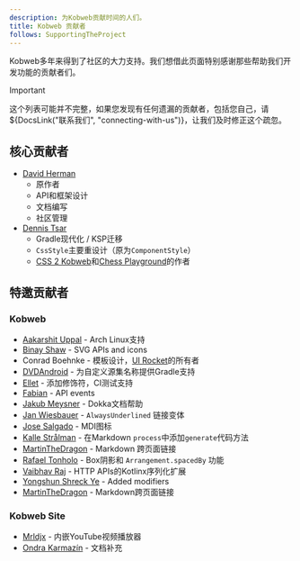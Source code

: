 ```yaml
---
description: 为Kobweb贡献时间的人们。
title: Kobweb 贡献者
follows: SupportingTheProject
---
```


Kobweb多年来得到了社区的大力支持。我们想借此页面特别感谢那些帮助我们开发功能的贡献者们。

> [!IMPORTANT]
> 这个列表可能并不完整，如果您发现有任何遗漏的贡献者，包括您自己，请 ${DocsLink("联系我们", "connecting-with-us")}，让我们及时修正这个疏忽。

## 核心贡献者

* [David Herman](https://github.com/bitspittle)
  * 原作者
  * API和框架设计
  * 文档编写
  * 社区管理
* [Dennis Tsar](https://github.com/DennisTsar)
  * Gradle现代化 / KSP迁移
  * `CssStyle`主要重设计（原为`ComponentStyle`）
  * [CSS 2 Kobweb](https://opletter.github.io/css2kobweb/)和[Chess Playground](http://chess-playground.fly.dev/)的作者

## 特邀贡献者

### Kobweb

* [Aakarshit Uppal](https://github.com/aksh1618) - Arch Linux支持
* [Binay Shaw](https://github.com/binayshaw7777) - SVG APIs and icons
* Conrad Boehnke - 模板设计，[UI Rocket](https://ui-rocket.com)的所有者
* [DVDAndroid](https://github.com/DVDAndroid) - 为自定义源集名称提供Gradle支持
* [Ellet](https://github.com/EchoEllet) - 添加修饰符，CI测试支持
* [Fabian](https://github.com/zypus) - API events
* [Jakub Meysner](https://github.com/jakubmeysner) - Dokka文档帮助
* [Jan Wiesbauer](https://github.com/Geanik) - `AlwaysUnderlined` 链接变体
* [Jose Salgado](https://github.com/jassycliq) - MDI图标
* [Kalle Strålman](https://github.com/kjeller) - 在Markdown `process`中添加`generate`代码方法
* [MartinTheDragon](https://github.com/MartinTheDragon) - Markdown 跨页面链接
* [Rafael Tonholo](https://github.com/rafaeltonholo) - Box阴影和 `Arrangement.spacedBy` 功能
* [Vaibhav Raj](https://github.com/dead8309) - HTTP APIs的Kotlinx序列化扩展
* [Yongshun Shreck Ye](https://github.com/ShreckYe) - Added modifiers
* [MartinTheDragon](https://github.com/MartinTheDragon) - Markdown跨页面链接

### Kobweb Site

* [Mrldjx](https://github.com/mrljdx) - 内嵌YouTube视频播放器
* [Ondra Karmazín](https://github.com/okarmazin) - 文档补充
